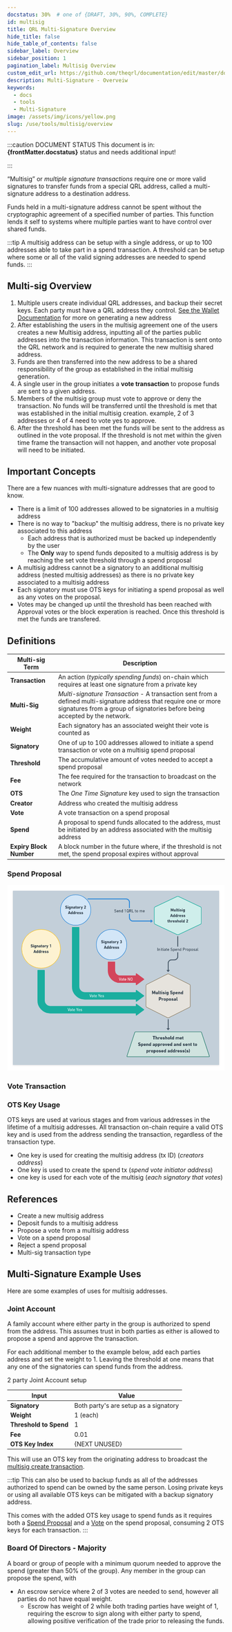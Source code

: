 ```yaml
---
docstatus: 30%  # one of {DRAFT, 30%, 90%, COMPLETE}
id: multisig
title: QRL Multi-Signature Overview
hide_title: false
hide_table_of_contents: false
sidebar_label: Overview
sidebar_position: 1
pagination_label: Multisig Overview
custom_edit_url: https://github.com/theqrl/documentation/edit/master/docs/basics/what-is-qrl.md
description: Multi-Signature - Overveiw
keywords:
  - docs
  - tools
  - Multi-Signature
image: /assets/img/icons/yellow.png
slug: /use/tools/multisig/overview
---
```


:::caution DOCUMENT STATUS 
<span>This document is in: <b>{frontMatter.docstatus}</b> status and needs additional input!</span>

:::


“Multisig” or *multiple signature transactions* require one or more valid signatures to transfer funds from a special QRL address, called a multi-signature address to a destination address. 

Funds held in a multi-signature address cannot be spent without the cryptographic agreement of a specified number of parties. This function lends it self to systems where multiple parties want to have control over shared funds.


:::tip
A multisig address can be setup with a single address, or up to 100 addresses able to take part in a spend transaction. A threshold can be setup where some or all of the valid signing addresses are needed to spend funds.
:::


## Multi-sig Overview

1. Multiple users create individual QRL addresses, and backup their secret keys. Each party must have a QRL address they control. [See the Wallet Documentation](/use/wallet/overview) for more on generating a new address
2. After establishing the users in the multisig agreement one of the users creates a new Multisig address, inputting all of the parties public addresses into the transaction information. This transaction is sent onto the QRL network and is required to generate the new multisig shared address.
3. Funds are then transferred into the new address to be a shared responsibility of the group as established in the initial multisig generation.
4. A single user in the group initiates a **vote transaction** to propose funds are sent to a given address. 
5. Members of the multisig group must vote to approve or deny the transaction. No funds will be transferred until the threshold is met that was established in the initial multisig creation. example, 2 of 3 addresses or 4 of 4 need to vote yes to approve.
6. After the threshold has been met the funds will be sent to the address as outlined in the vote proposal. If the threshold is not met within the given time frame the transaction will not happen, and another vote proposal will need to be initiated.



## Important Concepts

There are a few nuances with multi-signature addresses that are good to know.

- There is a limit of 100 addresses allowed to be signatories in a multisig address
- There is no way to "backup" the multisig address, there is no private key associated to this address
  - Each address that is authorized must be backed up independently by the user 
  - The **Only** way to spend funds deposited to a multisig address is by reaching the set vote threshold through a spend proposal
- A multisig address cannot be a signatory to an additional multisig address (nested multisig addresses) as there is no private key associated to a multisig address
- Each signatory must use OTS keys for initiating a spend proposal as well as any votes on the proposal.
- Votes may be changed up until the threshold has been reached with Approval votes or the block experation is reached. Once this threshold is met the funds are transfered.


## Definitions 

| Multi-sig Term | Description |
| ---- | ----------- |
| **Transaction** |   An action (*typically spending funds*) on-chain which requires at least one signature from a private key|
| **Multi-Sig** |  *Multi-signature Transaction* - A transaction sent from a defined multi-signature address that require one or more signatures from a group of signatories before being accepted by the network. |
| **Weight** | Each signatory has an associated weight their vote is counted as  |
| **Signatory** |   One of up to 100 addresses allowed to initiate a spend transaction or vote on a multisig spend proposal|
| **Threshold** | The accumulative amount of votes needed to accept a spend proposal |
| **Fee** | The fee required for the transaction to broadcast on the network |
| **OTS** | The *One Time Signature* key used to sign the transaction |
| **Creator** | Address who created the multisig address |
| **Vote** | A vote transaction on a spend proposal |
| **Spend** | A proposal to spend funds allocated to the address, must be initiated by an address associated with the multisig address  |
| **Expiry Block Number** | A block number in the future where, if the threshold is not met, the spend proposal expires without approval |



### Spend Proposal
![Spend Multisig Flow](./assets/img/spend-vote.png)


### Vote Transaction


### OTS Key Usage

OTS keys are used at various stages and from various addresses in the lifetime of a multisig addresses. All transaction on-chain require a valid OTS key and is used from the address sending the transaction, regardless of the transaction type.

- One key is used for creating the multisig address (tx ID) (*creators address*)
- One key is used to create the spend tx (*spend vote initiator address*)
- one key is used for each vote of the multisig (*each signatory that votes*)



## References

- Create a new multisig address
- Deposit funds to a multisig address
- Propose a vote from a multisig address
- Vote on a spend proposal
- Reject a spend proposal
- Multi-sig transaction type 



## Multi-Signature Example Uses

Here are some examples of uses for multisig addresses.

### Joint Account

A family account where either party in the group is authorized to spend from the address. This assumes trust in both parties as either is allowed to propose a spend and approve the transaction.

For each additional member to the example below, add each parties address and set the weight to 1. Leaving the threshold at one means that any one of the signatories can spend funds from the address.

2 party Joint Account setup

| Input | Value | 
| --- | --- |
|**Signatory** | Both party's are setup as a signatory |
|**Weight** | 1 (each) |
|**Threshold to Spend** | 1 |
|**Fee** | 0.01 |
|**OTS Key Index**| {NEXT UNUSED} |

This will use an OTS key from the originating address to broadcast the [multisig create transaction](#).


:::tip
This can also be used to backup funds as all of the addresses authorized to spend can be owned by the same person. Losing private keys or using all available OTS keys can be mitigated with a backup signatory address. 

This comes with the added OTS key usage to spend funds as it requires both a [Spend Proposal](#) and a [Vote](#) on the spend proposal, consuming 2 OTS keys for each transaction.
:::


### Board Of Directors - Majority 

A board or group of people with a minimum quorum needed to approve the spend (greater than 50% of the group). Any member in the group can propose the spend, with 

- An escrow service where 2 of 3 votes are needed to send, however all parties do not have equal weight.
  - Escrow has weight of 2 while both trading parties have weight of 1, requiring the escrow to sign along with either party to spend, allowing positive verification of the trade prior to releasing the funds.
